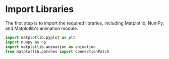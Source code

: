 # Import Libraries

The first step is to import the required libraries, including Matplotlib, NumPy, and Matplotlib's animation module.

```python
import matplotlib.pyplot as plt
import numpy as np
import matplotlib.animation as animation
from matplotlib.patches import ConnectionPatch
```

#
